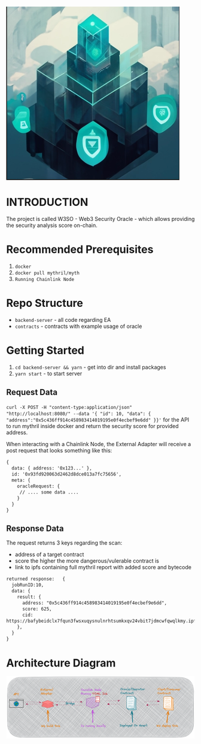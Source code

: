 ![](./W3SO.png)

# INTRODUCTION

The project is called W3SO - Web3 Security Oracle - which allows providing the security analysis score on-chain.

# Recommended Prerequisites

1. `docker`
2. `docker pull mythril/myth`
3. `Running Chainlink Node`

# Repo Structure

- `backend-server` - all code regarding EA
- `contracts` - contracts with example usage of oracle

# Getting Started

1. `cd backend-server && yarn` - get into dir and install packages
2. `yarn start` - to start server

## Request Data

`curl -X POST -H "content-type:application/json" "http://localhost:8080/" --data '{ "id": 10, "data": { "address":"0x5c436ff914c458983414019195e0f4ecbef9e6dd" }}'` for the API to run mythril inside docker and return the security score for provided address.

When interacting with a Chainlink Node, the External Adapter will receive a post request that looks something like this:

```
{
  data: { address: '0x123...' },
  id: '0x93fd920063d2462d8dce013a7fc75656',
  meta: {
    oracleRequest: {
     // .... some data ....
    }
  }
}

```

## Response Data

The request returns 3 keys regarding the scan:

- address of a target contract
- score the higher the more dangerous/vulerable contract is
- link to ipfs containing full mythril report with added score and bytecode

```
returned response:   {
  jobRunID:10,
  data: {
    result: {
      address: "0x5c436ff914c458983414019195e0f4ecbef9e6dd",
      score: 625,
      cid: https://bafybeidclx7fqun3fwsxuqysnulnrhtsumkxqv24vbit7jdmcwfqwqlkmy.ipfs.w3s.link/
    },
  }
}
```

# Architecture Diagram

![alt Architecture Drawing Showing The Interaction within the System](./architecture.png "Architecture Diagram")
